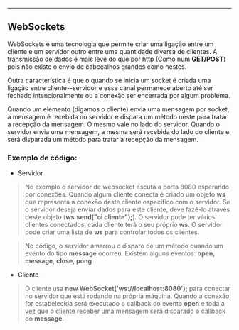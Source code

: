 -------

## WebSockets

WebSockets é uma tecnologia que permite criar uma ligação entre um cliente e um servidor outro entre uma quantidade diversa de clientes. A transmissão de dados é mais leve do que por http (Como num **GET/POST**) pois não existe o envio de cabeçalhos grandes como nestes.

Outra característica é que o quando se inicia um socket é criada uma ligação entre cliente--servidor e esse canal permanece aberto até ser fechado intencionalmente ou a conexão ser encerrada por algum problema.


Quando um elemento (digamos o cliente) envia uma mensagem por socket, a mensagem é recebida no servidor e dispara um método neste para tratar a recepção da mensagem. O mesmo vale no lado do servidor. Quando o servidor envia uma mensagem, a mesma será recebida do lado do cliente e será disparada um método para tratar a recepção da mensagem.

### Exemplo de código:

* Servidor

> No exemplo o servidor de websocket escuta a porta 8080 esperando por conexões. Quando algum cliente conecta é criado um objeto **ws** que representa a conexão deste cliente específico com o servidor. Se o servidor deseja enviar dados para este cliente, deve fazê-lo através deste objeto (**ws.send("oi cliente");**). O servidor pode ter vários clientes conectados, cada cliente terá o seu próprio **ws**. O servidor pode criar uma lista de **ws** para controlar todos os clientes.

> No código, o servidor amarrou o disparo de um método quando um evento do tipo **message** ocorreu. Existem alguns eventos: **open**, **message**, **close**,  **pong**



* Cliente

> O cliente usa **new WebSocket('ws://localhost:8080');** para conectar no servidor que está rodando na própria máquina. Quando a conexão for estabelecida será executado o callback do evento **open** e toda a vez que o cliente receber uma mensagem será disparado o callback do **message**.
